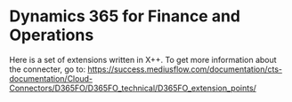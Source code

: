 # Dynamics 365 for Finance and Operations
Here is a set of extensions written in X++. To get more information about the connecter, go to: https://success.mediusflow.com/documentation/cts-documentation/Cloud-Connectors/D365FO/D365FO_technical/D365FO_extension_points/
